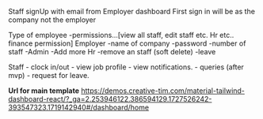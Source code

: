 Staff signUp with email from Employer dashboard
First sign in will be as the company not the employer

Type of employee
    -permissions...[view all staff, edit staff etc. Hr etc.. finance permission] 
Employer
    -name of company
    -password
    -number of staff
    -Admin
    -Add more Hr
    -remove an staff (soft delete)
    -leave

Staff
    - clock in/out
    - view job profile
    - view notifications.
    - queries (after mvp)
    - request for leave.

**Url for main template**
https://demos.creative-tim.com/material-tailwind-dashboard-react/?_ga=2.253946122.386594129.1727526242-393547323.1719142940#/dashboard/home